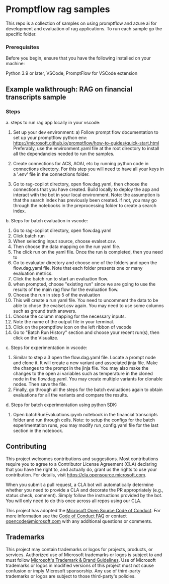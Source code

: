 # Promptflow rag samples 

This repo is a collection of samples on using promptflow and azure ai for development and evaluation of rag applications. 
To run each sample go the specific folder. 

### Prerequisites
Before you begin, ensure that you have the following installed on your machine:

Python 3.9 or later,  VSCode, PromptFlow for VSCode extension

## Example walkthrough: RAG on financial transcripts sample 


### Steps

a. steps to run rag app locally in your vscode:

1) Set up your dev environment:
a) Follow prompt flow documentation to set up your promptflow python env:
https://microsoft.github.io/promptflow/how-to-guides/quick-start.html
Preferably, use the environment.yaml file at the root directory to install all the dependancies needed to run the samples.

2) Create connections for ACS, AOAI, etc by running python code in connections directory. For this step you will need to have all your keys in a '.env' file in the connections folder. 
3) Go to rag-copilot directory, open flow.dag.yaml, then choose the connections that you have created. Build locally to deploy the app and interact with the bot in your local environment. 
Note: the assumption is that the search index has previously been created. if not, you may go through the notebooks in the preprocessing folder to create a search index. 

b. Steps for batch evaluation in vscode:

1) Go to rag-copilot directory, open flow.dag.yaml
2) Click batch run 
3) When selecting input source, choose evalset.csv.
4) Then choose the data mapping on the run yaml file. 
5) The click run on the yaml file. 
Once the run is completed, then you need to
6) Go to evaluator directory and choose one of the folders and open the flow.dag.yaml file. Note that each folder presents one or many evaluation metrics.   
7) Click the batch run to start an evaluation flow. 
8) when prompted, choose "existing run" since we are going to use the results of the main rag flow for the evaluation flow. 
9) Choose the run in step 5 of the evaluation 
10) This will create a run yaml file. You need to uncomment the data to be able to chose the evalset.csv again. You may need to use some columns such as ground truth answers. 
11) Choose the column mapping for the necessary inputs.
12) Note the name of the output file in your terminal.
13) Click on the promptflow icon on the left ribbon of vscode
14) Go to "Batch Run History" section and choose your recent run(s), then click on the Visualize.

c. Steps for experimentation in vscode:

1) Similar to step a.3 open the flow.dag.yaml file. Locate a prompt node and clone it. It will create a new variant and associated jinja file. Make the changes to the prompt in the jinja file. You may also make the changes to the open ai variables such as temperature in the cloned node in the flow.dag.yaml. You may create multiple variants for clonable nodes. Then save the file. 
2) Finally, go through all the steps for the batch evaluations again to obtain evaluations for all the variants and compare the results. 

d. Steps for batch experimentation using python SDK:
1) Open batchRunEvaluations.ipynb notebook in the financial transcripts folder and run through cells. Note: to setup the configs for the batch experimentation runs, you may modify run_config.yaml file for the last section in the notebook. 

## Contributing

This project welcomes contributions and suggestions.  Most contributions require you to agree to a
Contributor License Agreement (CLA) declaring that you have the right to, and actually do, grant us
the rights to use your contribution. For details, visit https://cla.opensource.microsoft.com.

When you submit a pull request, a CLA bot will automatically determine whether you need to provide
a CLA and decorate the PR appropriately (e.g., status check, comment). Simply follow the instructions
provided by the bot. You will only need to do this once across all repos using our CLA.

This project has adopted the [Microsoft Open Source Code of Conduct](https://opensource.microsoft.com/codeofconduct/).
For more information see the [Code of Conduct FAQ](https://opensource.microsoft.com/codeofconduct/faq/) or
contact [opencode@microsoft.com](mailto:opencode@microsoft.com) with any additional questions or comments.

## Trademarks

This project may contain trademarks or logos for projects, products, or services. Authorized use of Microsoft 
trademarks or logos is subject to and must follow 
[Microsoft's Trademark & Brand Guidelines](https://www.microsoft.com/en-us/legal/intellectualproperty/trademarks/usage/general).
Use of Microsoft trademarks or logos in modified versions of this project must not cause confusion or imply Microsoft sponsorship.
Any use of third-party trademarks or logos are subject to those third-party's policies.
